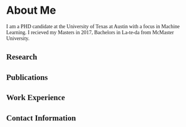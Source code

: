 <h1> About Me </h1>

<font face="Georgia">

I am a PHD candidate at the University of Texas at Austin with a focus in Machine Learning. I recieved my Masters in 2017, Bachelors  in La-te-da from McMaster University. 

<h2> Research </h2>

<h2> Publications </h2>

<h2> Work Experience </h2>

<h2> Contact Information </h2>
</font>
